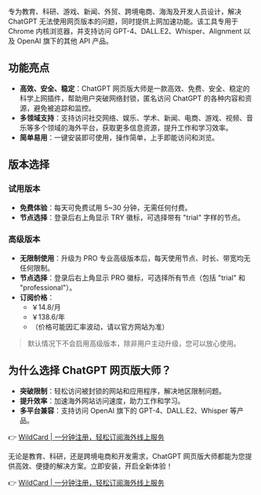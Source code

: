 专为教育、科研、游戏、新闻、外贸、跨境电商、海淘及开发人员设计，解决 ChatGPT 无法使用网页版本的问题，同时提供上网加速功能。该工具专用于 Chrome 内核浏览器，并支持访问 GPT-4、DALL.E2、Whisper、Alignment 以及 OpenAI 旗下的其他 API 产品。

## 功能亮点

- **高效、安全、稳定**：ChatGPT 网页版大师是一款高效、免费、安全、稳定的科学上网插件，帮助用户突破网络封锁，匿名访问 ChatGPT 的各种内容和资源，避免被追踪和监控。
- **多领域支持**：支持访问社交网络、娱乐、学术、新闻、电商、游戏、视频、音乐等多个领域的海外平台，获取更多信息资源，提升工作和学习效率。
- **简单易用**：一键安装即可使用，操作简单，上手即能访问和浏览。

## 版本选择

### 试用版本
- **免费体验**：每天可免费试用 5~30 分钟，无需任何付费。
- **节点选择**：登录后右上角显示 TRY 徽标，可选择带有 "trial" 字样的节点。

### 高级版本
- **无限制使用**：升级为 PRO 专业高级版本后，每天使用节点、时长、带宽均无任何限制。
- **节点选择**：登录后右上角显示 PRO 徽标，可选择所有节点（包括 "trial" 和 "professional"）。
- **订阅价格**：
  - ￥14.8/月
  - ￥138.6/年
  - （价格可能因汇率波动，请以官方网站为准）

> 默认情况下不会启用高级版本，除非用户主动升级，您可以放心使用。

## 为什么选择 ChatGPT 网页版大师？

- **突破限制**：轻松访问被封锁的网站和应用程序，解决地区限制问题。
- **提升效率**：加速海外网站访问速度，助力工作和学习。
- **多平台兼容**：支持访问 OpenAI 旗下的 GPT-4、DALL.E2、Whisper 等产品。

👉 [WildCard | 一分钟注册，轻松订阅海外线上服务](https://bit.ly/bewildcard)

无论是教育、科研，还是跨境电商和开发需求，ChatGPT 网页版大师都能为您提供高效、便捷的解决方案。立即安装，开启全新体验！

👉 [WildCard | 一分钟注册，轻松订阅海外线上服务](https://bit.ly/bewildcard)
